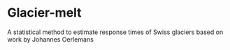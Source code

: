 # Glacier-melt
A statistical method to estimate response times of Swiss glaciers based on work by Johannes Oerlemans
